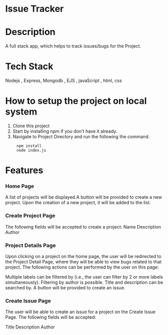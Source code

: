 # Issue Tracker

# Description
A full stack app, which helps to track issues/bugs for the Project.

# Tech Stack
Nodejs , Express, Mongodb , EJS , javaScript , html, css

# How to setup the project on local system
  1. Clone this project
  2. Start by installing npm if you don't have it already.
  3. Navigate to Project Directory and run the following the command.
   ````
        npm install 
        node index.js
   ````
# Features
  
  ### Home Page 
  A list of projects will be displayed.A button will be provided to create a new project. Upon the creation of a new project, it will be added to the list.

  ### Create Project Page
  The following fields will be accepted to create a project:
   Name
   Description
   Author

  ### Project Details Page
  Upon clicking on a project on the home page, the user will be redirected to the Project Detail Page, where they will be able to view bugs related to that project. The following actions can be performed by the user on this page:

   Multiple labels can be filtered by (i.e., the user can filter by 2 or more labels simultaneously).
   Filtering by author is possible.
   Title and description can be searched by.
   A button will be provided to create an issue.

   ### Create Issue Page
   The user will be able to create an issue for a project on the Create Issue Page. The following fields will be accepted:

   Title
   Description
   Author
